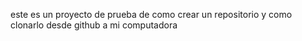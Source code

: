 este es un proyecto de prueba de como crear un repositorio y como clonarlo desde github a mi computadora
